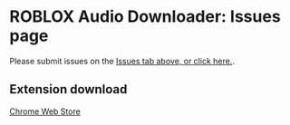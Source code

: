 # ROBLOX Audio Downloader: Issues page
Please submit issues on the [Issues tab above, or click here.](https://github.com/LegitDax009/robloxaudiodownloaderissues/issues).

## Extension download
[Chrome Web Store](https://chrome.google.com/webstore/detail/roblox-audio-downloader/beonfijfkkhcdidijfmiohnajkpinled)
